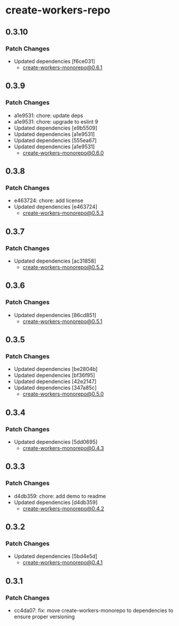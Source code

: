 # create-workers-repo

## 0.3.10

### Patch Changes

- Updated dependencies [f6ce031]
  - create-workers-monorepo@0.6.1

## 0.3.9

### Patch Changes

- a1e9531: chore: update deps
- a1e9531: chore: upgrade to eslint 9
- Updated dependencies [e9b5509]
- Updated dependencies [a1e9531]
- Updated dependencies [555ea67]
- Updated dependencies [a1e9531]
  - create-workers-monorepo@0.6.0

## 0.3.8

### Patch Changes

- e463724: chore: add license
- Updated dependencies [e463724]
  - create-workers-monorepo@0.5.3

## 0.3.7

### Patch Changes

- Updated dependencies [ac31858]
  - create-workers-monorepo@0.5.2

## 0.3.6

### Patch Changes

- Updated dependencies [86cd851]
  - create-workers-monorepo@0.5.1

## 0.3.5

### Patch Changes

- Updated dependencies [be2804b]
- Updated dependencies [bf36f95]
- Updated dependencies [42e2147]
- Updated dependencies [347a85c]
  - create-workers-monorepo@0.5.0

## 0.3.4

### Patch Changes

- Updated dependencies [5dd0695]
  - create-workers-monorepo@0.4.3

## 0.3.3

### Patch Changes

- d4db359: chore: add demo to readme
- Updated dependencies [d4db359]
  - create-workers-monorepo@0.4.2

## 0.3.2

### Patch Changes

- Updated dependencies [5bd4e5d]
  - create-workers-monorepo@0.4.1

## 0.3.1

### Patch Changes

- cc4da07: fix: move create-workers-monorepo to dependencies to ensure proper versioning
